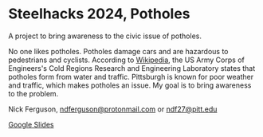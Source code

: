 # Steelhacks 2024, Potholes

A project to bring awareness to the civic issue of potholes. 

No one likes potholes. Potholes damage cars and are hazardous to pedestrians and cyclists. According to [Wikipedia](https://en.wikipedia.org/wiki/Pothole), the US Army Corps of Engineers's Cold Regions Research and Engineering Laboratory states that potholes form from water and traffic. Pittsburgh is known for poor weather and traffic, which makes potholes an issue. My goal is to bring awareness to the problem.

Nick Ferguson, ndferguson@protonmail.com or ndf27@pitt.edu

[Google Slides](https://docs.google.com/presentation/d/1CKLvZwHIrBdfgzJ9M5HSaVtGW78mdL5Oh_oxkN9MjVE/edit?usp=sharing)

<!-- https://potholes.netlify.app/ -->